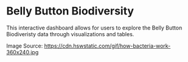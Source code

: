 # Belly Button Biodiversity
This interactive dashboard allows for users to explore the Belly Button Biodiveristy data through visualizations and tables. 

Image Source: https://cdn.hswstatic.com/gif/how-bacteria-work-360x240.jpg
